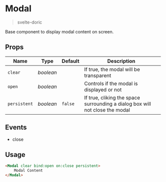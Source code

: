 # Modal
> svelte-doric

Base component to display modal content on screen.

## Props
| Name | Type | Default | Description |
| --- | --- | --- | --- |
| `clear` | _boolean_ | | If true, the modal will be transparent
| `open` | _boolean_ | | Controls if the modal is displayed or not
| `persistent` | _boolean_ | `false` | If true, cliking the space surrounding a dialog box will not close the modal

## Events
- close

## Usage
```html
<Modal clear bind:open on:close persistent>
    Modal Content
</Modal>
```
